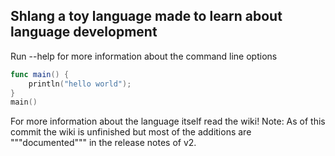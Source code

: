 ## Shlang a toy language made to learn about language development
Run --help for more information about the command line options

```swift
func main() {
    println("hello world");
}
main()
```
For more information about the language itself read the wiki!
Note: As of this commit the wiki is unfinished but most of the additions are """documented""" in the release notes of v2.